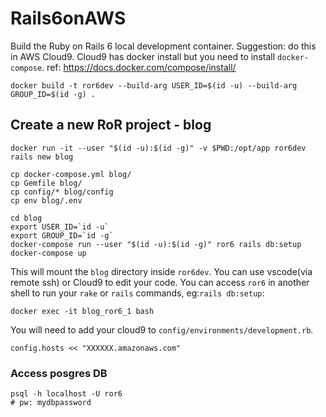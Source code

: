 # Rails6onAWS

Build the Ruby on Rails 6 local development container.
Suggestion: do this in AWS Cloud9. Cloud9 has docker install but you need to install `docker-compose`.
ref: https://docs.docker.com/compose/install/


```
docker build -t ror6dev --build-arg USER_ID=$(id -u) --build-arg GROUP_ID=$(id -g) .

```

## Create a new RoR project - blog
```
docker run -it --user "$(id -u):$(id -g)" -v $PWD:/opt/app ror6dev rails new blog

cp docker-compose.yml blog/
cp Gemfile blog/
cp config/* blog/config
cp env blog/.env

cd blog
export USER_ID=`id -u`
export GROUP_ID=`id -g`
docker-compose run --user "$(id -u):$(id -g)" ror6 rails db:setup
docker-compose up

```
This will mount the `blog` directory inside `ror6dev`. You can use vscode(via remote ssh) or Cloud9 to edit your code.
You can access `ror6` in another shell to run your `rake` or `rails` commands, eg:`rails db:setup`:

```
docker exec -it blog_ror6_1 bash

```
You will need to add your cloud9 to `config/environments/development.rb`.

```
config.hosts << "XXXXXX.amazonaws.com"
```


### Access posgres DB
```
psql -h localhost -U ror6
# pw: mydbpassword
```